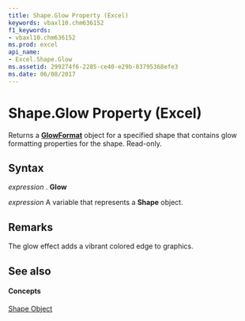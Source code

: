 ```yaml
---
title: Shape.Glow Property (Excel)
keywords: vbaxl10.chm636152
f1_keywords:
- vbaxl10.chm636152
ms.prod: excel
api_name:
- Excel.Shape.Glow
ms.assetid: 299274f6-2285-ce40-e29b-83795368efe3
ms.date: 06/08/2017
---
```



# Shape.Glow Property (Excel)

Returns a  **[GlowFormat](http://msdn.microsoft.com/library/b89e2245-e3a4-4a8c-cd4f-86396ad71a5b%28Office.15%29.aspx)** object for a specified shape that contains glow formatting properties for the shape. Read-only.


## Syntax

 _expression_ . **Glow**

 _expression_ A variable that represents a **Shape** object.


## Remarks

The glow effect adds a vibrant colored edge to graphics.


## See also


#### Concepts


[Shape Object](Excel.Shape.md)

